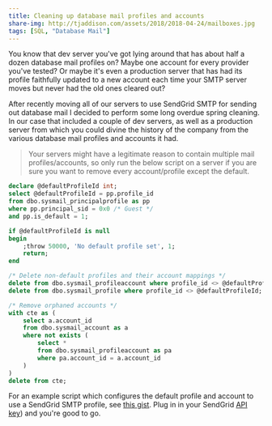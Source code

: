 ```yaml
---
title: Cleaning up database mail profiles and accounts
share-img: http://tjaddison.com/assets/2018/2018-04-24/mailboxes.jpg
tags: [SQL, "Database Mail"]
---
```


You know that dev server you've got lying around that has about half a dozen database mail profiles on? Maybe one account for every provider you've tested? Or maybe it's even a production server that has had its profile faithfully updated to a new account each time your SMTP server moves but never had the old ones cleared out?

After recently moving all of our servers to use SendGrid SMTP for sending out database mail I decided to perform some long overdue spring cleaning. In our case that included a couple of dev servers, as well as a production server from which you could divine the history of the company from the various database mail profiles and accounts it had.

> Your servers might have a legitimate reason to contain multiple mail profiles/accounts, so only run the below script on a server if you are sure you want to remove every account/profile except the default.

```sql
declare @defaultProfileId int;
select @defaultProfileId = pp.profile_id
from dbo.sysmail_principalprofile as pp
where pp.principal_sid = 0x0 /* Guest */
and pp.is_default = 1;

if @defaultProfileId is null
begin
	;throw 50000, 'No default profile set', 1;
	return;
end

/* Delete non-default profiles and their account mappings */
delete from dbo.sysmail_profileaccount where profile_id <> @defaultProfileId;
delete from dbo.sysmail_profile where profile_id <> @defaultProfileId;

/* Remove orphaned accounts */
with cte as (
	select a.account_id
	from dbo.sysmail_account as a
	where not exists (
		select *
		from dbo.sysmail_profileaccount as pa
		where pa.account_id = a.account_id
	)
)
delete from cte;
```

For an example script which configures the default profile and account to use a SendGrid SMTP profile, see [this gist](https://gist.github.com/taddison/bad62ea292a395b1e86f967dd265f04f). Plug in in your SendGrid [API key](https://sendgrid.com/docs/Classroom/Send/How_Emails_Are_Sent/api_keys.html)) and you're good to go.
